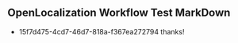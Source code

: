 ## OpenLocalization Workflow Test MarkDown
* 15f7d475-4cd7-46d7-818a-f367ea272794 thanks!

<!--HONumber=Aug16_HO1-->



